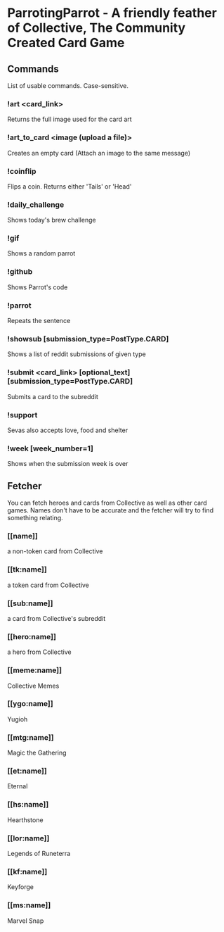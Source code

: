 # ParrotingParrot - A friendly feather of Collective, The Community Created Card Game

## Commands
List of usable commands. Case-sensitive.

### !art <card_link>
Returns the full image used for the card art
### !art_to_card <image (upload a file)>
Creates an empty card (Attach an image to the same message)
### !coinflip 
Flips a coin. Returns either 'Tails' or 'Head'
### !daily_challenge 
Shows today's brew challenge
### !gif 
Shows a random parrot
### !github 
Shows Parrot's code
### !parrot <sentence>
Repeats the sentence
### !showsub [submission_type=PostType.CARD]
Shows a list of reddit submissions of given type
### !submit <card_link> [optional_text] [submission_type=PostType.CARD]
Submits a card to the subreddit
### !support 
Sevas also accepts love, food and shelter
### !week [week_number=1]
Shows when the submission week is over

## Fetcher
You can fetch heroes and cards from Collective as well as other card games. Names don't have to be accurate and the fetcher will try to find something relating.

### [[name]]
a non-token card from Collective
### [[tk:name]]
a token card from Collective
### [[sub:name]]
a card from Collective's subreddit
### [[hero:name]]
a hero from Collective
### [[meme:name]]
Collective Memes
### [[ygo:name]]
Yugioh
### [[mtg:name]]
Magic the Gathering
### [[et:name]]
Eternal
### [[hs:name]]
Hearthstone
### [[lor:name]]
Legends of Runeterra
### [[kf:name]]
Keyforge
### [[ms:name]]
Marvel Snap
